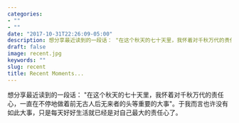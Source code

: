 ```yaml
---
categories:
- ""
- ""
date: "2017-10-31T22:26:09-05:00"
description: 想分享最近读到的一段话： "在这个秋天的七十天里，我怀着对千秋万代的责任心，一直在不停地做着前无古人后无来者的头等重要的大事"。于我而言也许没有如此大事，只是每天好好生活就已经是对自己最大的责任心了。
draft: false
image: recent.jpg
keywords: ""
slug: recent
title: Recent Moments...
---
```


想分享最近读到的一段话： "在这个秋天的七十天里，我怀着对千秋万代的责任心，一直在不停地做着前无古人后无来者的头等重要的大事"。于我而言也许没有如此大事，只是每天好好生活就已经是对自己最大的责任心了。
